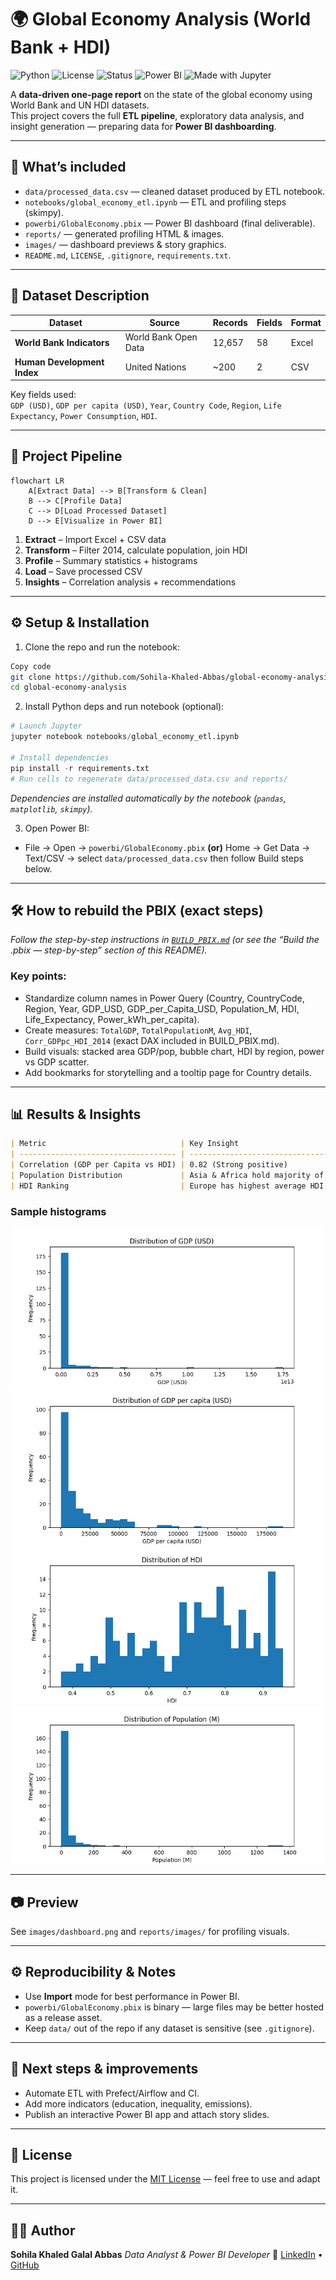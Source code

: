 # 🌍 Global Economy Analysis (World Bank + HDI)

![Python](https://img.shields.io/badge/Python-3.8%2B-blue)
![License](https://img.shields.io/badge/License-MIT-green)
![Status](https://img.shields.io/badge/Project%20Status-Active-success)
![Power BI](https://img.shields.io/badge/BI%20Tool-Power%20BI-yellow)
![Made with Jupyter](https://img.shields.io/badge/Made%20with-Jupyter-orange)

A **data-driven one-page report** on the state of the global economy using World Bank and UN HDI datasets.  
This project covers the full **ETL pipeline**, exploratory data analysis, and insight generation — preparing data for **Power BI dashboarding**.

---

## 🚀 What’s included

- `data/processed_data.csv` — cleaned dataset produced by ETL notebook.
- `notebooks/global_economy_etl.ipynb` — ETL and profiling steps (skimpy).
- `powerbi/GlobalEconomy.pbix` — Power BI dashboard (final deliverable).
- `reports/` — generated profiling HTML & images.
- `images/` — dashboard previews & story graphics.
- `README.md`, `LICENSE`, `.gitignore`, `requirements.txt`.

---

## 📂 Dataset Description

| Dataset                     | Source               | Records | Fields | Format |
| --------------------------- | -------------------- | ------- | ------ | ------ |
| **World Bank Indicators**   | World Bank Open Data | 12,657  | 58     | Excel  |
| **Human Development Index** | United Nations       | ~200    | 2      | CSV    |

Key fields used:  
`GDP (USD)`, `GDP per capita (USD)`, `Year`, `Country Code`, `Region`, `Life Expectancy`, `Power Consumption`, `HDI`.

---

## 🔧 Project Pipeline

```mermaid
flowchart LR
    A[Extract Data] --> B[Transform & Clean]
    B --> C[Profile Data]
    C --> D[Load Processed Dataset]
    D --> E[Visualize in Power BI]
```

1. **Extract** – Import Excel + CSV data
2. **Transform** – Filter 2014, calculate population, join HDI
3. **Profile** – Summary statistics + histograms
4. **Load** – Save processed CSV
5. **Insights** – Correlation analysis + recommendations


---

## ⚙️ Setup & Installation

1. Clone the repo and run the notebook:

```bash
Copy code
git clone https://github.com/Sohila-Khaled-Abbas/global-economy-analysis.git
cd global-economy-analysis
```

2. Install Python deps and run notebook (optional):

```python
# Launch Jupyter
jupyter notebook notebooks/global_economy_etl.ipynb

# Install dependencies
pip install -r requirements.txt
# Run cells to regenerate data/processed_data.csv and reports/
```

*Dependencies are installed automatically by the notebook (`pandas`, `matplotlib`, `skimpy`).*

3. Open Power BI:

- File → Open → `powerbi/GlobalEconomy.pbix` **(or)** Home → Get Data → Text/CSV → select `data/processed_data.csv` then follow Build steps below.

---

## 🛠 How to rebuild the PBIX (exact steps)

*Follow the step-by-step instructions in [`BUILD_PBIX.md`](/reports/BUILD_PBIX.md) (or see the “Build the .pbix — step-by-step” section of this README).*

### Key points:

- Standardize column names in Power Query (Country, CountryCode, Region, Year, GDP_USD, GDP_per_Capita_USD, Population_M, HDI, Life_Expectancy, Power_kWh_per_capita).
- Create measures: `TotalGDP`, `TotalPopulationM`, `Avg_HDI`, `Corr_GDPpc_HDI_2014` (exact DAX included in BUILD_PBIX.md).
- Build visuals: stacked area GDP/pop, bubble chart, HDI by region, power vs GDP scatter.
- Add bookmarks for storytelling and a tooltip page for Country details.

---

## 📊 Results & Insights

```markdown
| Metric                              | Key Insight                                   |
| ----------------------------------- | --------------------------------------------- |
| Correlation (GDP per Capita vs HDI) | 0.82 (Strong positive)                        |
| Population Distribution             | Asia & Africa hold majority of population     |
| HDI Ranking                         | Europe has highest average HDI, Africa lowest |
```

### Sample histograms

![GDP_(USD)_hist](/reports/images/GDP_(USD)_hist.png)
![GDP_per_capita_hist](/reports/images/GDP_per_capita_(USD)_hist.png)
![HDI_hist](/reports/images/HDI_hist.png)
![Population_(M)_hist](/reports/images/Population_(M)_hist.png)

---

## 📷 Preview

See `images/dashboard.png` and `reports/images/` for profiling visuals.

---

## ⚙️ Reproducibility & Notes

- Use **Import** mode for best performance in Power BI.
- `powerbi/GlobalEconomy.pbix` is binary — large files may be better hosted as a release asset.
- Keep `data/` out of the repo if any dataset is sensitive (see `.gitignore`).

---

## 🧭 Next steps & improvements

- Automate ETL with Prefect/Airflow and CI.
- Add more indicators (education, inequality, emissions).
- Publish an interactive Power BI app and attach story slides.



---

## 📜 License

This project is licensed under the [MIT License](/LICENSE) — feel free to use and adapt it.

---

## 👩‍💻 Author

**Sohila Khaled Galal Abbas**
*Data Analyst & Power BI Developer*
🔗 [LinkedIn](www.linkedin.com/in/sohilakabbas) • [GitHub](https://github.com/Sohila-Khaled-Abbas)
